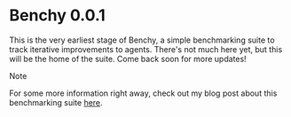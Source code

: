 # Benchy 0.0.1

This is the very earliest stage of Benchy, a simple benchmarking suite to track iterative improvements to agents. There's not much here yet, but this will be the home of the suite. Come back soon for more updates!

> [!note]
> For some more information right away, check out my blog post about this benchmarking suite [here](https://open.substack.com/pub/softwareandsynapses/p/all-about-agents-profiling-non-deterministic?r=1pwwk7&utm_campaign=post&utm_medium=web).
